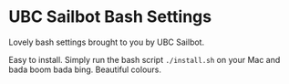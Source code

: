 # UBC Sailbot Bash Settings
Lovely bash settings brought to you by UBC Sailbot.

Easy to install.  Simply run the bash script `./install.sh` on your Mac and bada boom bada bing.  Beautiful colours.
